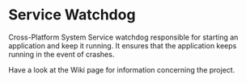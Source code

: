 # Service Watchdog
Cross-Platform System Service watchdog responsible for starting an application and keep it running.
It ensures that the application keeps running in the event of crashes.

Have a look at the Wiki page for information concerning the project.
